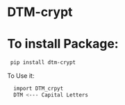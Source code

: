 # DTM-crypt
# To install Package:
```bash
 pip install dtm-crypt
```
To Use it:
```bash
  import DTM_crpyt
  DTM <--- Capital Letters
```
